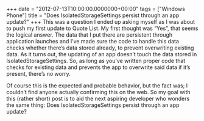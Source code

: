 +++
date = "2012-07-13T10:00:00.0000000+00:00"
tags = ["Windows Phone"]
title = "Does IsolatedStorageSettings persist through an app update?"
+++
This was a question I ended up asking myself as I was about to push my first
update to Quote List. My first thought was “Yes”, that seems the logical answer.
The data that I put there are persistent through application launches and I’ve
made sure the code to handle this data checks whether there’s data stored
already, to prevent overwriting existing data. As it turns out, the updating of
an app doesn’t touch the data stored in IsolatedStorageSettings. So, as long as
you’ve written proper code that checks for existing data and prevents the app to
overwrite said data if it’s present, there’s no worry.

Of course this is the expected and probable behavior, but the fact was; I
couldn’t find anyone actually confirming this on the web. So my goal with this
(rather short) post is to aid the next aspiring developer who wonders the same
thing: Does IsolatedStorageSettings  persist through an app update?
